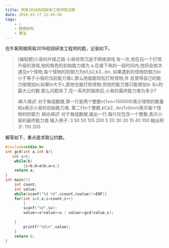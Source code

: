 ```yaml
---
title: 网易2016校招研发工程师笔试题
date: 2016-03-17 12:45:56
tags:
    - c
    - 数据结构
    - 算法
---
```

在牛客网做网易2016校招研发工程师的题，记录如下。
> [编程题]小易的升级之路
小易经常沉迷于网络游戏.有一次,他在玩一个打怪升级的游戏,他的角色的初始能力值为 a.在接下来的一段时间内,他将会依次遇见n个怪物,每个怪物的防御力为b1,b2,b3...bn. 如果遇到的怪物防御力bi小于等于小易的当前能力值c,那么他就能轻松打败怪物,并 且使得自己的能力值增加bi;如果bi大于c,那他也能打败怪物,但他的能力值只能增加bi 与c的最大公约数.那么问题来了,在一系列的锻炼后,小易的最终能力值为多少?

<!-- more -->
> *输入描述:*
对于每组数据,第一行是两个整数n(1≤n<100000)表示怪物的数量和a表示小易的初始能力值.
第二行n个整数,b1,b2...bn(1≤bi≤n)表示每个怪物的防御力
> *输出描述:*
对于每组数据,输出一行.每行仅包含一个整数,表示小易的最终能力值
输入例子:
3 50
50 105 200
5 20
30 20 15 40 100
输出例子:
110
205

解答如下，重点是求取公约数。

```C
#include<stdio.h>
int gcd(int a,int b){
   int c=0;
    while(b)
        {c=b;b=a%b;a=c;}
    return a;
}
int main(){
    int count;
    int value;
    while(scanf("%d %d",&count,&value)!=EOF){
    for(int i=0,x;i<count;i++)
        {
        scanf("%d",&x);
        value>=x?value+=x : value+=gcd(value,x);
        
    }
        printf("%d\n",value);
    }
    return 0;
}
```
